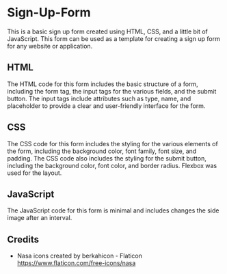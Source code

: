 # Sign-Up-Form

This is a basic sign up form created using HTML, CSS, and a little bit of JavaScript. This form can be used as a template for creating a sign up form for any website or application.

## HTML

The HTML code for this form includes the basic structure of a form, including the form tag, the input tags for the various fields, and the submit button. The input tags include attributes such as type, name, and placeholder to provide a clear and user-friendly interface for the form.

## CSS

The CSS code for this form includes the styling for the various elements of the form, including the background color, font family, font size, and padding. The CSS code also includes the styling for the submit button, including the background color, font color, and border radius. Flexbox was used for the layout.

## JavaScript

The JavaScript code for this form is minimal and includes changes the side image after an interval.

## Credits

- Nasa icons created by berkahicon - Flaticon https://www.flaticon.com/free-icons/nasa
